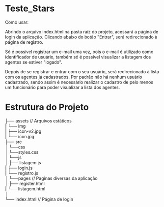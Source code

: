 
# Teste_Stars

Como usar:

Abrindo o arquivo index.html na pasta raíz do projeto, acessará a página de login da aplicação. Clicando abaixo do botão "Entrar", será redirecionado à página de registro. 

Só é possível registrar um e-mail uma vez, pois o e-mail é utilizado como identificador de usuário, também só é possível visualizar a listagem dos agentes se estiver "logado".

Depois de se registrar e entrar com o seu usuário, será redirecionado à lista com os agentes já cadastrados. Por padrão não há nenhum usuário cadastrado, sendo assim é necessário realizar o cadastro de pelo menos um funcionário para poder visualizar a lista dos agentes.

# Estrutura do Projeto

├── assets // Arquivos estáticos  
|   └── img  
|       ├── icon-v2.jpg  
|       └── icon.jpg  
├── src  
│   └──css  
│       └──styles.css  
│   └──js  
│       ├── listagem.js  
|       ├── login.js  
|       └── registro.js  
│   └──pages // Paginas diversas da aplicação  
│       ├── register.html  
|       └── listagem.html  
│  
└── index.html // Página de login  
